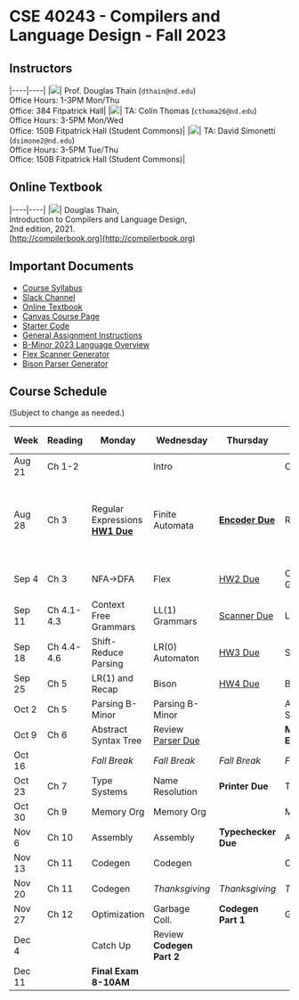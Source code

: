 # CSE 40243 - Compilers and Language Design - Fall 2023

## Instructors

|----|----|
|![](images/dthain-small.jpg)| Prof. Douglas Thain (`dthain@nd.edu`)<br> Office Hours: 1-3PM Mon/Thu <br> Office: 384 Fitpatrick Hall|
|![](images/cthoma26-small.jpg)| TA: Colin Thomas (`cthoma26@nd.edu`)<br> Office Hours: 3-5PM Mon/Wed <br> Office: 150B Fitpatrick Hall (Student Commons)|
|![](images/david_pic.png)| TA: David Simonetti (`dsimone2@nd.edu`)<br> Office Hours: 3-5PM Tue/Thu <br> Office: 150B Fitpatrick Hall (Student Commons)|

## Online Textbook

|----|----|
|![](images/compilerbook-small.jpg)| Douglas Thain,<br>Introduction to Compilers and Language Design,<br>2nd edition, 2021.<br>[http://compilerbook.org](http://compilerbook.org)

## Important Documents

- [Course Syllabus](syllabus.md)
- [Slack Channel](https://nd-cse.slack.com/channels/compilers-fa23)
- [Online Textbook](http://compilerbook.org)
- [Canvas Course Page](https://canvas.nd.edu/courses/70800)
- [Starter Code](https://github.com/dthain/compilerbook-starter-code)
- [General Assignment Instructions](general)
- [B-Minor 2023 Language Overview](bminor)
- [Flex Scanner Generator](https://westes.github.io/flex/manual/)
- [Bison Parser Generator](https://www.gnu.org/software/bison/manual/html_node/index.html)

<!-- - [General Assignment Instructions](general.md) -->
<!-- - [B-Minor 2023 Language Guide](bminor.md) -->

## Course Schedule

(Subject to change as needed.)

|Week | Reading      | Monday          | Wednesday     | Thursday     |Friday      | Extra Links |
|-----|--------------|-----------------|---------------|--------------|------------|-------------|
|Aug 21 | Ch 1-2     |                 | Intro         |              | Overview   | [Syllabus](syllabus.md)  |
|Aug 28 | Ch 3       | Regular Expressions <br> **[HW1 Due](homework.md)** | Finite Automata       | **[Encoder Due](encoder)** | RE->NFA | [Hand Parser](https://github.com/cooperative-computing-lab/cctools/blob/master/dttools/src/jx_parse.c#L254) <br> [Regex 101](https://regex101.com/) <br> [Regex Golf](http://alf.nu/RegexGolf?world=regex&level=r02) <br> [Unicode](https://www.joelonsoftware.com/2003/10/08/the-absolute-minimum-every-software-developer-absolutely-positively-must-know-about-unicode-and-character-sets-no-excuses/) |
|Sep 4  | Ch 3       | NFA->DFA             | Flex           | [HW2 Due](homework)     | Context Free Grammars | [Flex Scanner Generator](https://westes.github.io/flex/manual/)
|Sep 11 | Ch 4.1-4.3 | Context Free Grammars| LL(1) Grammars | [Scanner Due](scanner) | LL(1) Parsing    |
|Sep 18 | Ch 4.4-4.6 | Shift-Reduce Parsing | LR(0) Automaton| [HW3 Due](homework)     | SLR Parsing      |
|Sep 25 | Ch 5       | LR(1) and Recap      | Bison          | [HW4 Due](homework)     | Bison            |
|Oct 2  | Ch 5       | Parsing B-Minor      | Parsing B-Minor|                 | Abstract Syntax Tree | [AST Handout](ast.html) |
|Oct 9  | Ch 6       | Abstract Syntax Tree | Review <br> [Parser Due](parser) |     | **Midterm Exam** |
|Oct 16 |            | *Fall Break*    | *Fall Break*          | *Fall Break*     | *Fall Break*      |
|Oct 23 | Ch 7       | Type Systems    | Name Resolution       | **Printer Due**  | Typechecking      |
|Oct 30 | Ch 9       | Memory Org      | Memory Org            |                  | Memory Org        |
|Nov 6  | Ch 10      | Assembly        | Assembly              | **Typechecker Due** | Assembly       |
|Nov 13 | Ch 11      | Codegen         | Codegen               |                  | Codegen           |
|Nov 20 | Ch 11      | Codegen         | *Thanksgiving*        | *Thanksgiving*   | *Thanksgiving*    |
|Nov 27 | Ch 12      | Optimization    | Garbage Coll.         | **Codegen Part 1** |  Garbage Coll.    |
|Dec 4  |            | Catch Up        | Review<br> **Codegen Part 2** |      |                   |
|Dec 11 |            | **Final Exam 8-10AM** |                 |                  |                    |

<!--

[CFG Tool](https://web.stanford.edu/class/archive/cs/cs103/cs103.1156/tools/cfg/)
[Joke](https://xkcd.com/1090/)
[Intel Manuals](https://www.intel.com/content/www/us/en/developer/articles/technical/intel-sdm.html)
[Calling Convention](https://refspecs.linuxbase.org/elf/x86_64-abi-0.99.pdf)
[Bison Manual](https://www.gnu.org/software/bison/manual/html_node/index.html)
[Bison Examples](https://github.com/dthain/compilerbook-examples/tree/master/chapter5)
-->
